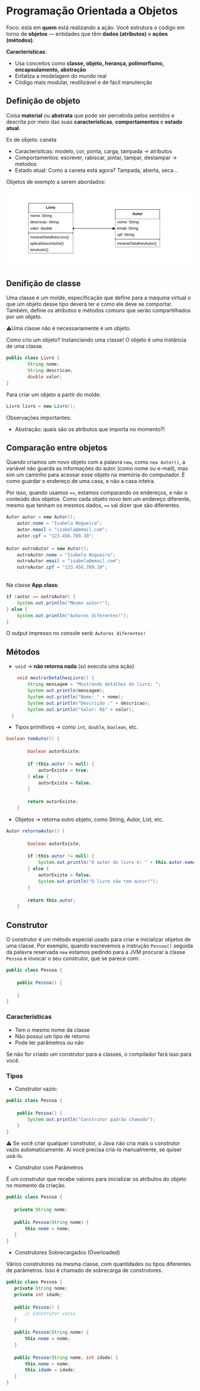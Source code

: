 
# Programação Orientada a Objetos

Foco: está em **quem** está realizando a ação. Você estrutura o código em torno de **objetos** — entidades que têm **dados (atributos)** e **ações (métodos)**.

**Características**:

- Usa conceitos como **classe, objeto, herança, polimorfismo, encapsulamento, abstração**
- Enfatiza a modelagem do mundo real
- Código mais modular, reutilizável e de fácil manutenção

## Definição de objeto

Coisa **material** ou **abstrata** que pode ser percebida pelos sentidos e descrita por meio das suas **características**, **comportamentos** e **estado atual**.

Ex de objeto: caneta

- Caracterísitcas: modelo, cor, ponta, carga, tampada → atributos
- Comportamentos: escrever, rabiscar, pintar, tampar, destampar → metodos
- Estado atual: Como a caneta está agora? Tampada, aberta, seca…

Objetos de exemplo a serem abordados:

![UML.png](UML.png)

## Denifição de classe

Uma classe é um molde, especificação que define para a máquina virtual o que um objeto desse tipo deverá ter e como ele deve se comportar. Também, define os atributos e métodos comuns que serão compartilhados por um objeto.

⚠️Uma classe não é necessariamente é um objeto.

Como crio um objeto? Instanciando uma classe! O objeto é uma instância de uma classe.

```java
public class Livro {
		String nome;
		String descricao;
		double valor;
} 
```

Para criar um objeto a partir do molde:

```java
Livro livro = new Livro();
```

Observações importantes:

- Abstração: quais são os atributos que importa no momento?!

## Comparação entre objetos

Quando criamos um novo objeto com a palavra `new`, como `new Autor()`, a variável não guarda as informações do autor (como nome ou e-mail), mas sim um caminho para acessar esse objeto na memória do computador. É como guardar o endereço de uma casa, e não a casa inteira.

Por isso, quando usamos `==`, estamos comparando os endereços, e não o conteúdo dos objetos. Como cada objeto novo tem um endereço diferente, mesmo que tenham os mesmos dados, `==` vai dizer que são diferentes.

```java
Autor autor = new Autor();
	autor.nome = "Isabela Nogueira";
	autor.email = "isabela@email.com";
	autor.cpf = "123.456.789.10";
        
Autor outroAutor = new Autor();
	outroAutor.nome = "Isabela Nogueira";
	outroAutor.email = "isabela@email.com";
	outroAutor.cpf = "123.456.789.10";
	

```

Na classe **App.class**:

```java
if (autor == outroAutor) {
	System.out.println("Mesmo autor!");
} else {
	System.out.println("Autores diferentes!");
}
```

O output impresso no console será: `Autores diferentes!`

## Métodos

- `void` → **não retorna nada** (só executa uma ação)

```java
    void mostrarDetalhesLivro() { 
		String mensagem = "Mostrando detalhes do livro: ";
        System.out.println(mensagem);
        System.out.println("Nome: " + nome);
        System.out.println("Descrição :" + descricao);
        System.out.println("Valor: R$" + valor);
  }
```

- Tipos primitivos → como `int`, `double`, `boolean`, etc.

```java
boolean temAutor() {

        boolean autorExiste;

        if (this.autor != null) {
            autorExiste = true;
        } else {
            autorExiste = false;
        }

        return autorExiste;
    }
```

- Objetos → retorna outro objeto, como String, Autor, List<Livro>, etc.

```java
Autor retornaAutor() {

        boolean autorExiste;

        if (this.autor != null) {
            System.out.println("O autor do livro é: " + this.autor.nome);
        } else {
            autorExiste = false;
            System.out.println("O livro não tem autor!");
        }

        return this.autor;
    }
```

## Construtor

O construtor é um método especial usado para criar e inicializar objetos de uma classe. Por exemplo, quando escrevemos a instrução `Pessoa()` seguida da palavra reservada `new` estamos pedindo para a JVM procurar a classe `Pessoa` e invocar o seu construtor, que se parece com:

```java
public class Pessoa {
	
    public Pessoa() {
	
    }
}
```
### Características
* Tem o mesmo nome da classe
* Não possui um tipo de retorno
* Pode ter parâmetros ou não

Se não for criado um construtor para a classes, o compilador fará isso para você.

### Tipos

* Construtor vazio:
```java
public class Pessoa {

    public Pessoa() {
        System.out.println("Construtor padrão chamado");
    }
}
```

⚠️ Se você criar qualquer construtor, o Java não cria mais o construtor vazio automaticamente. Aí você precisa criá-lo manualmente, se quiser usá-lo.

* Construtor com Parâmetros

É um construtor que recebe valores para inicializar os atributos do objeto no momento da criação.
 ```java
 public class Pessoa {
    
    private String nome;

    public Pessoa(String nome) {
        this.nome = nome;
    }
}
 ```

 * Construtores Sobrecargados (Overloaded)

 Vários construtores na mesma classe, com quantidades ou tipos diferentes de parâmetros. Isso é chamado de sobrecarga de construtores.

 ```java
public class Pessoa {
    private String nome;
    private int idade;

    public Pessoa() {
        // Construtor vazio
    }

    public Pessoa(String nome) {
        this.nome = nome;
    }

    public Pessoa(String nome, int idade) {
        this.nome = nome;
        this.idade = idade;
    }
}

 ```